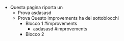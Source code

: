 - Questa pagina riporta un
	- Prova asdasasd
	- Prova Questo improvements ha dei sottoblocchi
		- Blocco 1 #improvements
			- asdasasd #improvements
		- Blocco 2